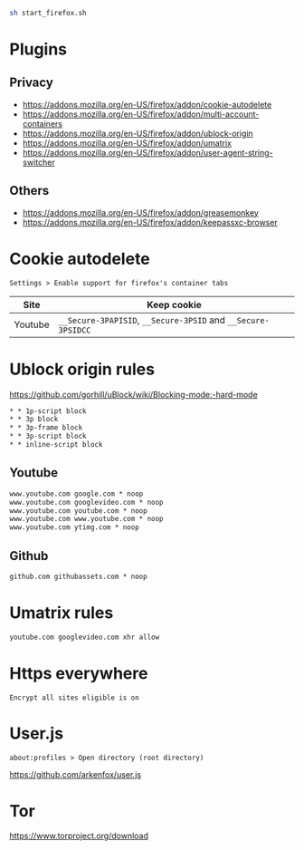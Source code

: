 ```sh
sh start_firefox.sh
```

# Plugins
## Privacy
* https://addons.mozilla.org/en-US/firefox/addon/cookie-autodelete
* https://addons.mozilla.org/en-US/firefox/addon/multi-account-containers
* https://addons.mozilla.org/en-US/firefox/addon/ublock-origin
* https://addons.mozilla.org/en-US/firefox/addon/umatrix
* https://addons.mozilla.org/en-US/firefox/addon/user-agent-string-switcher

## Others
* https://addons.mozilla.org/en-US/firefox/addon/greasemonkey
* https://addons.mozilla.org/en-US/firefox/addon/keepassxc-browser

# Cookie autodelete
```
Settings > Enable support for firefox's container tabs
```

| Site | Keep cookie |
| --- | --- |
| Youtube | `__Secure-3PAPISID`, `__Secure-3PSID` and `__Secure-3PSIDCC` |

# Ublock origin rules
https://github.com/gorhill/uBlock/wiki/Blocking-mode:-hard-mode

```txt
* * 1p-script block
* * 3p block
* * 3p-frame block
* * 3p-script block
* * inline-script block
```

## Youtube
```txt
www.youtube.com google.com * noop
www.youtube.com googlevideo.com * noop
www.youtube.com youtube.com * noop
www.youtube.com www.youtube.com * noop
www.youtube.com ytimg.com * noop
```

## Github
```txt
github.com githubassets.com * noop
```

# Umatrix rules
```txt
youtube.com googlevideo.com xhr allow
```

# Https everywhere
```
Encrypt all sites eligible is on
```

# User.js
```
about:profiles > Open directory (root directory)
```

https://github.com/arkenfox/user.js

# Tor
https://www.torproject.org/download
